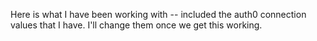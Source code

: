 Here is what I have been working with -- included the auth0 connection values that I have. I'll change them once
we get this working.
